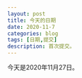 ```yaml
---
layout: post
title: 今天的日期
date: 2020-11-7
categories: blog
tags: [日期,提交]
description: 首次提交。
---
```


今天是2020年11月27日。












